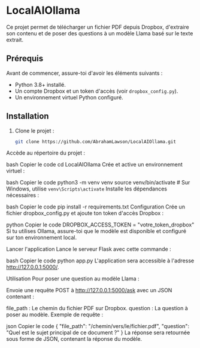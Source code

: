 # LocalAIOllama

Ce projet permet de télécharger un fichier PDF depuis Dropbox, d'extraire son contenu et de poser des questions à un modèle Llama basé sur le texte extrait.

## Prérequis

Avant de commencer, assure-toi d'avoir les éléments suivants :

- Python 3.8+ installé.
- Un compte Dropbox et un token d'accès (voir `dropbox_config.py`).
- Un environnement virtuel Python configuré.

## Installation

1. Clone le projet :
   ```bash
   git clone https://github.com/AbrahamLawson/LocalAIOllama.git
Accède au répertoire du projet :

bash
Copier le code
cd LocalAIOllama
Crée et active un environnement virtuel :

bash
Copier le code
python3 -m venv venv
source venv/bin/activate  # Sur Windows, utilise `venv\Scripts\activate`
Installe les dépendances nécessaires :

bash
Copier le code
pip install -r requirements.txt
Configuration
Crée un fichier dropbox_config.py et ajoute ton token d'accès Dropbox :

python
Copier le code
DROPBOX_ACCESS_TOKEN = "votre_token_dropbox"
Si tu utilises Ollama, assure-toi que le modèle est disponible et configuré sur ton environnement local.

Lancer l'application
Lance le serveur Flask avec cette commande :

bash
Copier le code
python app.py
L'application sera accessible à l'adresse http://127.0.0.1:5000/.

Utilisation
Pour poser une question au modèle Llama :

Envoie une requête POST à http://127.0.0.1:5000/ask avec un JSON contenant :

file_path : Le chemin du fichier PDF sur Dropbox.
question : La question à poser au modèle.
Exemple de requête :

json
Copier le code
{
  "file_path": "/chemin/vers/le/fichier.pdf",
  "question": "Quel est le sujet principal de ce document ?"
}
La réponse sera retournée sous forme de JSON, contenant la réponse du modèle.
